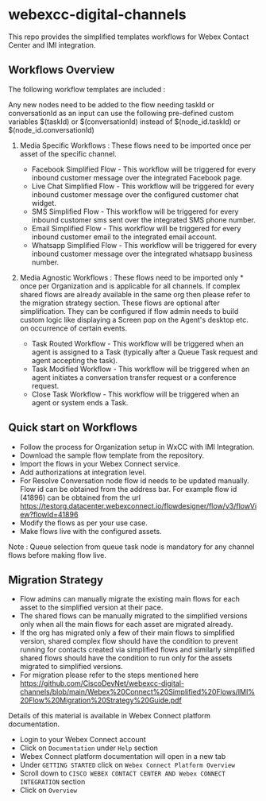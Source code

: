 # webexcc-digital-channels

This repo provides the simplified templates workflows for Webex Contact Center and IMI integration. 

## Workflows Overview
The following workflow templates are included : 

Any new nodes need to be added to the flow needing taskId or conversationId as an input can use the following pre-defined custom variables $(taskId) or $(conversationId) instead of $(node_id.taskId) or $(node_id.conversationId)

1. Media Specific Workflows : These flows need to be imported once per asset of the specific channel.
    * Facebook Simplified Flow - This workflow will be triggered for every inbound customer message over the integrated Facebook page. 
    * Live Chat Simplified Flow - This workflow will be triggered for every inbound customer message over the configured customer chat widget.
    * SMS Simplified Flow - This workflow will be triggered for every inbound customer sms sent over the integrated SMS phone number.
    * Email Simplified Flow - This workflow will be triggered for every inbound customer email to the integrated email account.
    * Whatsapp Simplified Flow - This workflow will be triggered for every inbound customer message over the integrated whatsapp business number.
    

2. Media Agnostic Workflows : These flows need to be imported only * once per Organization and is applicable for all channels. If complex shared flows are already available in
   the same org then please refer to the migration strategy section.
   These flows are optional after simplification. They can be configured if flow admin needs to build custom logic like displaying a Screen pop on the Agent's desktop etc. on occurrence of certain events.
    * Task Routed Workflow - This workflow will be triggered when an agent is assigned to a Task (typically after a Queue Task request and agent accepting the task).
    * Task Modified Workflow - This workflow will be triggered when an agent initiates a conversation transfer request or a conference request.
    * Close Task Workflow -  This workflow will be triggered when an agent or system ends a Task.
    
## Quick start on Workflows

* Follow the process for Organization setup in WxCC with IMI Integration.
* Download the sample flow template from the repository.
* Import the flows in your Webex Connect service.
* Add authorizations at integration level.
* For Resolve Conversation node flow id needs to be updated manually. Flow id can be obtained from the address bar. For example flow id (41896) can be obtained from the url https://testorg.datacenter.webexconnect.io/flowdesigner/flow/v3/flowView?flowId=41896 
* Modify the flows as per your use case.
* Make flows live with the configured assets.

Note : Queue selection from queue task node is mandatory for any channel flows before making flow live.

## Migration Strategy
* Flow admins can manually migrate the existing main flows for each asset to the simplified version at their pace.
* The shared flows can be manually migrated to the simplified versions only when all the main flows for each asset are migrated already.
* If the org has migrated only a few of their main flows to simplified version, shared complex flow should have the condition to prevent running for contacts created via simplified flows and similarly simplified shared flows should have the condition to run only for the assets migrated to simplified versions.
* For migration please refer to the steps mentioned here https://github.com/CiscoDevNet/webexcc-digital-channels/blob/main/Webex%20Connect%20Simplified%20Flows/IMI%20Flow%20Migration%20Strategy%20Guide.pdf


Details of this material is available in Webex Connect platform documentation.
* Login to your Webex Connect account
* Click on `Documentation` under `Help` section
* Webex Connect platform documentation will open in a new tab
* Under `GETTING STARTED` click on `Webex Connect Platform Overview`
* Scroll down to `CISCO WEBEX CONTACT CENTER AND Webex CONNECT INTEGRATION` section
* Click on `Overview`
